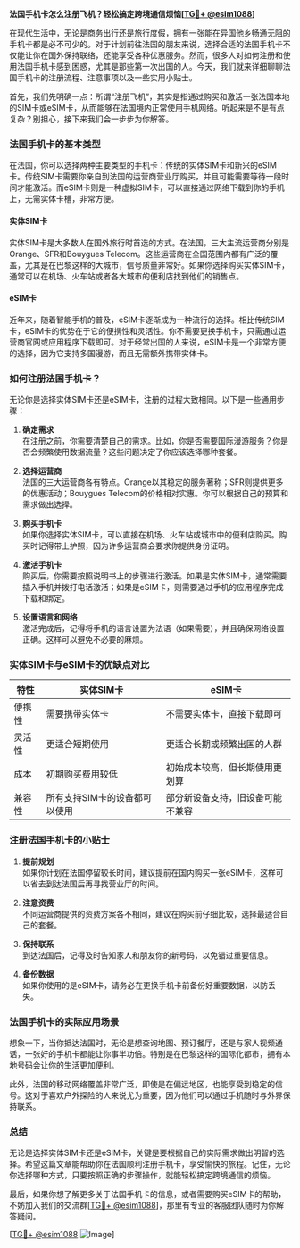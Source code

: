 **法国手机卡怎么注册飞机？轻松搞定跨境通信烦恼[[TG💪+ @esim1088](https://t.me/s/esim1088)]**

在现代生活中，无论是商务出行还是旅行度假，拥有一张能在异国他乡畅通无阻的手机卡都是必不可少的。对于计划前往法国的朋友来说，选择合适的法国手机卡不仅能让你在国外保持联络，还能享受各种优惠服务。然而，很多人对如何注册和使用法国手机卡感到困惑，尤其是那些第一次出国的人。今天，我们就来详细聊聊法国手机卡的注册流程、注意事项以及一些实用小贴士。

首先，我们先明确一点：所谓“注册飞机”，其实是指通过购买和激活一张法国本地的SIM卡或eSIM卡，从而能够在法国境内正常使用手机网络。听起来是不是有点复杂？别担心，接下来我们会一步步为你解答。

### 法国手机卡的基本类型

在法国，你可以选择两种主要类型的手机卡：传统的实体SIM卡和新兴的eSIM卡。传统SIM卡需要你亲自到法国的运营商营业厅购买，并且可能需要等待一段时间才能激活。而eSIM卡则是一种虚拟SIM卡，可以直接通过网络下载到你的手机上，无需实体卡槽，非常方便。

#### 实体SIM卡
实体SIM卡是大多数人在国外旅行时首选的方式。在法国，三大主流运营商分别是Orange、SFR和Bouygues Telecom。这些运营商在全国范围内都有广泛的覆盖，尤其是在巴黎这样的大城市，信号质量非常好。如果你选择购买实体SIM卡，通常可以在机场、火车站或者各大城市的便利店找到他们的销售点。

#### eSIM卡
近年来，随着智能手机的普及，eSIM卡逐渐成为一种流行的选择。相比传统SIM卡，eSIM卡的优势在于它的便携性和灵活性。你不需要更换手机卡，只需通过运营商官网或应用程序下载即可。对于经常出国的人来说，eSIM卡是一个非常方便的选择，因为它支持多国漫游，而且无需额外携带实体卡。

### 如何注册法国手机卡？

无论你是选择实体SIM卡还是eSIM卡，注册的过程大致相同。以下是一些通用步骤：

1. **确定需求**  
   在注册之前，你需要清楚自己的需求。比如，你是否需要国际漫游服务？你是否会频繁使用数据流量？这些问题决定了你应该选择哪种套餐。

2. **选择运营商**  
   法国的三大运营商各有特点。Orange以其稳定的服务著称；SFR则提供更多的优惠活动；Bouygues Telecom的价格相对实惠。你可以根据自己的预算和需求做出选择。

3. **购买手机卡**  
   如果你选择实体SIM卡，可以直接在机场、火车站或城市中的便利店购买。购买时记得带上护照，因为许多运营商会要求你提供身份证明。

4. **激活手机卡**  
   购买后，你需要按照说明书上的步骤进行激活。如果是实体SIM卡，通常需要插入手机并拨打电话激活；如果是eSIM卡，则需要通过手机的应用程序完成下载和绑定。

5. **设置语言和网络**  
   激活完成后，记得将手机的语言设置为法语（如果需要），并且确保网络设置正确。这样可以避免不必要的麻烦。

### 实体SIM卡与eSIM卡的优缺点对比

| 特性         | 实体SIM卡                         | eSIM卡                           |
|--------------|----------------------------------|----------------------------------|
| 便携性       | 需要携带实体卡                   | 不需要实体卡，直接下载即可        |
| 灵活性       | 更适合短期使用                   | 更适合长期或频繁出国的人群        |
| 成本         | 初期购买费用较低                 | 初始成本较高，但长期使用更划算    |
| 兼容性       | 所有支持SIM卡的设备都可以使用     | 部分新设备支持，旧设备可能不兼容 |

### 注册法国手机卡的小贴士

1. **提前规划**  
   如果你计划在法国停留较长时间，建议提前在国内购买一张eSIM卡，这样可以省去到达法国后再寻找营业厅的时间。

2. **注意资费**  
   不同运营商提供的资费方案各不相同，建议在购买前仔细比较，选择最适合自己的套餐。

3. **保持联系**  
   到达法国后，记得及时告知家人和朋友你的新号码，以免错过重要信息。

4. **备份数据**  
   如果你使用的是eSIM卡，请务必在更换手机卡前备份好重要数据，以防丢失。

### 法国手机卡的实际应用场景

想象一下，当你抵达法国时，无论是想查询地图、预订餐厅，还是与家人视频通话，一张好的手机卡都能让你事半功倍。特别是在巴黎这样的国际化都市，拥有本地号码会让你的生活更加便利。

此外，法国的移动网络覆盖非常广泛，即使是在偏远地区，也能享受到稳定的信号。这对于喜欢户外探险的人来说尤为重要，因为他们可以通过手机随时与外界保持联系。

### 总结

无论是选择实体SIM卡还是eSIM卡，关键是要根据自己的实际需求做出明智的选择。希望这篇文章能帮助你在法国顺利注册手机卡，享受愉快的旅程。记住，无论你选择哪种方式，只要按照正确的步骤操作，就能轻松搞定跨境通信的烦恼。

最后，如果你想了解更多关于法国手机卡的信息，或者需要购买eSIM卡的帮助，不妨加入我们的交流群[[TG💪+ @esim1088](https://t.me/s/esim1088)]，那里有专业的客服团队随时为你解答疑问。

[[TG💪+ @esim1088](https://t.me/s/esim1088) ![Image](https://i.postimg.cc/4NQfJmqS/Snipaste-2025-05-13-00-14-12.png)]